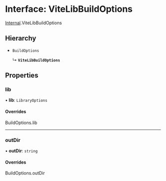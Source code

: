 # Interface: ViteLibBuildOptions

[Internal](../modules/Internal.md).ViteLibBuildOptions

## Hierarchy

- `BuildOptions`

  ↳ **`ViteLibBuildOptions`**

## Properties

### lib

• **lib**: `LibraryOptions`

#### Overrides

BuildOptions.lib

___

### outDir

• **outDir**: `string`

#### Overrides

BuildOptions.outDir
